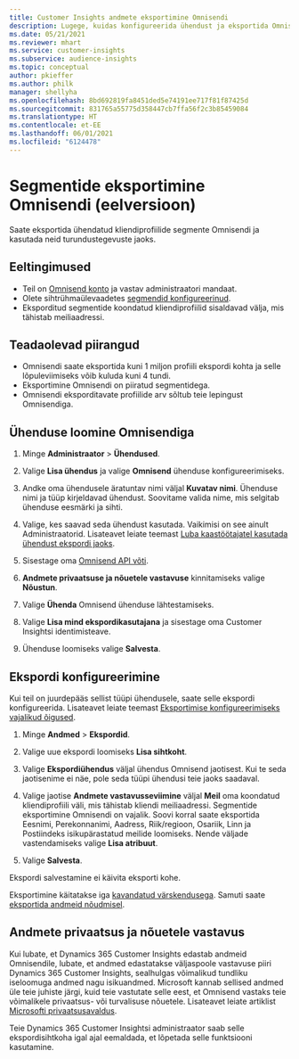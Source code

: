 ```yaml
---
title: Customer Insights andmete eksportimine Omnisendi
description: Lugege, kuidas konfigureerida ühendust ja eksportida Omnisendi.
ms.date: 05/21/2021
ms.reviewer: mhart
ms.service: customer-insights
ms.subservice: audience-insights
ms.topic: conceptual
author: pkieffer
ms.author: philk
manager: shellyha
ms.openlocfilehash: 8bd692819fa8451ded5e74191ee717f81f87425d
ms.sourcegitcommit: 831765a55775d358447cb7ffa56f2c3b85459084
ms.translationtype: HT
ms.contentlocale: et-EE
ms.lasthandoff: 06/01/2021
ms.locfileid: "6124478"
---
```

# <a name="export-segments-to-omnisend-preview"></a>Segmentide eksportimine Omnisendi (eelversioon)

Saate eksportida ühendatud kliendiprofiilide segmente Omnisendi ja kasutada neid turundustegevuste jaoks.

## <a name="prerequisites"></a>Eeltingimused

-   Teil on [Omnisend konto](https://www.omnisend.com/) ja vastav administraatori mandaat.
-   Olete sihtrühmaülevaadetes [segmendid konfigureerinud](segments.md).
-   Eksporditud segmentide koondatud kliendiprofiilid sisaldavad välja, mis tähistab meiliaadressi.

## <a name="known-limitations"></a>Teadaolevad piirangud

- Omnisendi saate eksportida kuni 1 miljon profiili ekspordi kohta ja selle lõpuleviimiseks võib kuluda kuni 4 tundi.
- Eksportimine Omnisendi on piiratud segmentidega.
- Omnisendi eksporditavate profiilide arv sõltub teie lepingust Omnisendiga.

## <a name="set-up-connection-to-omnisend"></a>Ühenduse loomine Omnisendiga

1. Minge **Administraator** > **Ühendused**.

1. Valige **Lisa ühendus** ja valige **Omnisend** ühenduse konfigureerimiseks.

1. Andke oma ühendusele äratuntav nimi väljal **Kuvatav nimi**. Ühenduse nimi ja tüüp kirjeldavad ühendust. Soovitame valida nime, mis selgitab ühenduse eesmärki ja sihti.

1. Valige, kes saavad seda ühendust kasutada. Vaikimisi on see ainult Administraatorid. Lisateavet leiate teemast [Luba kaastöötajatel kasutada ühendust ekspordi jaoks](connections.md#allow-contributors-to-use-a-connection-for-exports).

1. Sisestage oma [Omnisend API võti](https://support.omnisend.com/en/articles/1061890-generating-api-key).

1. **Andmete privaatsuse ja nõuetele vastavuse** kinnitamiseks valige **Nõustun**.

1. Valige **Ühenda** Omnisend ühenduse lähtestamiseks.

1. Valige **Lisa mind ekspordikasutajana** ja sisestage oma Customer Insightsi identimisteave.

1. Ühenduse loomiseks valige **Salvesta**.

## <a name="configure-an-export"></a>Ekspordi konfigureerimine

Kui teil on juurdepääs sellist tüüpi ühendusele, saate selle ekspordi konfigureerida. Lisateavet leiate teemast [Eksportimise konfigureerimiseks vajalikud õigused](export-destinations.md#set-up-a-new-export).

1. Minge **Andmed** > **Ekspordid**.

1. Valige uue ekspordi loomiseks **Lisa sihtkoht**.

1. Valige **Ekspordiühendus** väljal ühendus Omnisend jaotisest. Kui te seda jaotisenime ei näe, pole seda tüüpi ühendusi teie jaoks saadaval.

1. Valige jaotise **Andmete vastavusseviimine** väljal **Meil** oma koondatud kliendiprofiili väli, mis tähistab kliendi meiliaadressi. Segmentide eksportimine Omnisendi on vajalik. Soovi korral saate eksportida Eesnimi, Perekonnanimi, Aadress, Riik/regioon, Osariik, Linn ja Postiindeks isikupärastatud meilide loomiseks. Nende väljade vastendamiseks valige **Lisa atribuut**.

1. Valige **Salvesta**.

Ekspordi salvestamine ei käivita eksporti kohe.

Eksportimine käitatakse iga [kavandatud värskendusega](system.md#schedule-tab). Samuti saate [eksportida andmeid nõudmisel](export-destinations.md#run-exports-on-demand). 


## <a name="data-privacy-and-compliance"></a>Andmete privaatsus ja nõuetele vastavus

Kui lubate, et Dynamics 365 Customer Insights edastab andmeid Omnisendile, lubate, et andmed edastatakse väljaspoole vastavuse piiri Dynamics 365 Customer Insights, sealhulgas võimalikud tundliku iseloomuga andmed nagu isikuandmed. Microsoft kannab sellised andmed üle teie juhiste järgi, kuid teie vastutate selle eest, et Omnisend vastaks teie võimalikele privaatsus- või turvalisuse nõuetele. Lisateavet leiate artiklist [Microsofti privaatsusavaldus](https://go.microsoft.com/fwlink/?linkid=396732).

Teie Dynamics 365 Customer Insightsi administraator saab selle ekspordisihtkoha igal ajal eemaldada, et lõpetada selle funktsiooni kasutamine.
